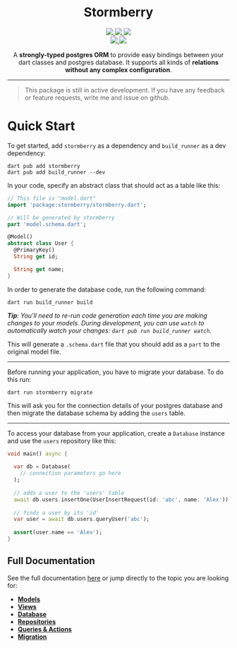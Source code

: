 <h1 align="center">Stormberry</h1>

<p align="center">
  <a href="https://pub.dev/packages/stormberry">
    <img src="https://img.shields.io/pub/v/stormberry?label=pub.dev&labelColor=333940&logo=dart&color=00589B">
  </a>
  <a href="https://github.com/schultek/stormberry/actions/workflows/test.yaml">
    <img src="https://img.shields.io/github/actions/workflow/status/schultek/stormberry/test.yaml?branch=main&label=tests&labelColor=333940&logo=github">
  </a>
  <a href="https://app.codecov.io/gh/schultek/stormberry">
    <img src="https://img.shields.io/codecov/c/github/schultek/stormberry?logo=codecov&logoColor=fff&labelColor=333940">
  </a>
  <br/>
  <a href="https://twitter.com/schultek_dev">
    <img src="https://img.shields.io/badge/follow-%40schultek__dev-1DA1F2?style=flat&label=follow&color=1DA1F2&labelColor=333940&logo=twitter&logoColor=fff">
  </a>
  <a href="https://github.com/schultek/stormberry">
    <img src="https://img.shields.io/github/stars/schultek/stormberry?style=flat&label=stars&labelColor=333940&color=8957e5&logo=github">
  </a>
</p>

<p align="center">
A <b>strongly-typed postgres ORM</b> to provide easy bindings between your dart classes and postgres database. 
It supports all kinds of <b>relations without any complex configuration</b>.
</p>

---

> This package is still in active development. If you have any feedback or feature requests,
> write me and issue on github.

# Quick Start

To get started, add `stormberry` as a dependency and `build_runner` as a dev dependency:

```shell
dart pub add stormberry
dart pub add build_runner --dev
```

In your code, specify an abstract class that should act as a table like this:

```dart
// This file is "model.dart"
import 'package:stormberry/stormberry.dart';

// Will be generated by stormberry
part 'model.schema.dart';

@Model()
abstract class User {
  @PrimaryKey()
  String get id;

  String get name;
}
```

In order to generate the database code, run the following command:

```shell script
dart run build_runner build
```

***Tip**: You'll need to re-run code generation each time you are making changes to your models.
During development, you can use `watch` to automatically watch your changes: `dart pub run build_runner watch`.*

This will generate a `.schema.dart` file that you should add as a `part` to the original model file.

---

Before running your application, you have to migrate your database. To do this run:

```shell
dart run stormberry migrate
```

This will ask you for the connection details of your postgres database and then migrate
the database schema by adding the `users` table.

---

To access your database from your application, create a `Database` instance and use the `users`
repository like this:

```dart
void main() async {
  
  var db = Database(
    // connection parameters go here
  );
  
  // adds a user to the 'users' table
  await db.users.insertOne(UserInsertRequest(id: 'abc', name: 'Alex'));
  
  // finds a user by its 'id'
  var user = await db.users.queryUser('abc');
  
  assert(user.name == 'Alex');
}
```

## Full Documentation

See the full documentation [here](https://pub.dev/documentation/stormberry/latest/topics/Introduction-topic.html)
or jump directly to the topic you are looking for:

- [**Models**](https://pub.dev/documentation/stormberry/latest/topics/Models-topic.html)
- [**Views**](https://pub.dev/documentation/stormberry/latest/topics/Views-topic.html)
- [**Database**](https://pub.dev/documentation/stormberry/latest/topics/Database-topic.html)
- [**Repositories**](https://pub.dev/documentation/stormberry/latest/topics/Repositories-topic.html)
- [**Queries & Actions**](https://pub.dev/documentation/stormberry/latest/topics/Queries%20&%20Actions-topic.html)
- [**Migration**](https://pub.dev/documentation/stormberry/latest/topics/Migration-topic.html)


